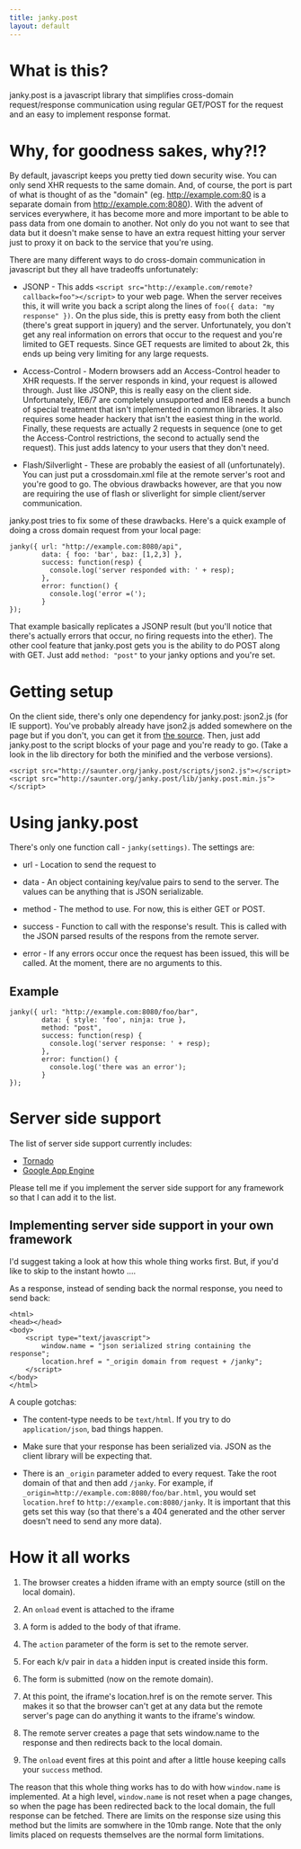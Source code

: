 ```yaml
---
title: janky.post
layout: default
---
```


# What is this?

janky.post is a javascript library that simplifies cross-domain
request/response communication using regular GET/POST for the request and an
easy to implement response format.

# Why, for goodness sakes, why?!?

By default, javascript keeps you pretty tied down security wise. You can only
send XHR requests to the same domain. And, of course, the port is part of what
is thought of as the "domain" (eg. http://example.com:80 is a separate domain
from http://example.com:8080). With the advent of services everywhere, it has
become more and more important to be able to pass data from one domain to
another. Not only do you not want to see that data but it doesn't make sense to
have an extra request hitting your server just to proxy it on back to the
service that you're using.

There are many different ways to do cross-domain communication in javascript
but they all have tradeoffs unfortunately:

- JSONP - This adds `<script src="http://example.com/remote?callback=foo"></script>` to your web
  page. When the server receives this, it will write you back a script along
  the lines of `foo({ data: "my response" })`. On the plus side, this is pretty
  easy from both the client (there's great support in jquery) and the
  server. Unfortunately, you don't get any real information on errors that
  occur to the request and you're limited to GET requests. Since GET requests
  are limited to about 2k, this ends up being very limiting for any large
  requests.

- Access-Control - Modern browsers add an Access-Control header to XHR
  requests. If the server responds in kind, your request is allowed
  through. Just like JSONP, this is really easy on the client
  side. Unfortunately, IE6/7 are completely unsupported and IE8 needs a bunch
  of special treatment that isn't implemented in common libraries. It also
  requires some header hackery that isn't the easiest thing in the
  world. Finally, these requests are actually 2 requests in sequence (one to
  get the Access-Control restrictions, the second to actually send the
  request). This just adds latency to your users that they don't need.

- Flash/Silverlight - These are probably the easiest of all
  (unfortunately). You can just put a crossdomain.xml file at the remote
  server's root and you're good to go. The obvious drawbacks however, are that
  you now are requiring the use of flash or sliverlight for simple
  client/server communication.

janky.post tries to fix some of these drawbacks. Here's a quick example of
doing a cross domain request from your local page:

    janky({ url: "http://example.com:8080/api", 
            data: { foo: 'bar', baz: [1,2,3] }, 
            success: function(resp) {
              console.log('server responded with: ' + resp);
            }, 
            error: function() {
              console.log('error =(');
            }
    });

That example basically replicates a JSONP result (but you'll notice that
there's actually errors that occur, no firing requests into the ether). The
other cool feature that janky.post gets you is the ability to do POST along
with GET. Just add `method: "post"` to your janky options and you're set.

# Getting setup

On the client side, there's only one dependency for janky.post: json2.js (for
IE support). You've probably already have json2.js added somewhere on the page
but if you don't, you can get it from [the
source](http://json.org/json2.js). Then, just add janky.post to the script
blocks of your page and you're ready to go. (Take a look in the lib directory
for both the minified and the verbose versions).


    <script src="http://saunter.org/janky.post/scripts/json2.js"></script>
    <script src="http://saunter.org/janky.post/lib/janky.post.min.js"></script>

# Using janky.post

There's only one function call - `janky(settings)`. The settings are:

- url - Location to send the request to

- data - An object containing key/value pairs to send to the server. The values
  can be anything that is JSON serializable.

- method - The method to use. For now, this is either GET or POST.

- success - Function to call with the response's result. This is called with
  the JSON parsed results of the respons from the remote server.

- error - If any errors occur once the request has been issued, this will be
  called. At the moment, there are no arguments to this.

## Example

    janky({ url: "http://example.com:8080/foo/bar",
            data: { style: 'foo', ninja: true },
            method: "post",
            success: function(resp) {
              console.log('server response: ' + resp);
            },
            error: function() {
              console.log('there was an error');
            }
    });

# Server side support

The list of server side support currently includes:

- [Tornado](https://github.com/pyronicide/janky.post/tree/master/python)
- [Google App Engine](https://github.com/pyronicide/janky.post/tree/master/python)


Please tell me if you implement the server side support for any framework so
that I can add it to the list.

## Implementing server side support in your own framework

I'd suggest taking a look at how this whole thing works first. But, if you'd
like to skip to the instant howto ....

As a response, instead of sending back the normal response, you need to send
back:

    <html>
    <head></head>
    <body>
        <script type="text/javascript">
            window.name = "json serialized string containing the response";
            location.href = "_origin domain from request + /janky";
        </script>
    </body>
    </html>

A couple gotchas:

- The content-type needs to be `text/html`. If you try to do
  `application/json`, bad things happen.

- Make sure that your response has been serialized via. JSON as the client
  library will be expecting that.

- There is an `_origin` parameter added to every request. Take the root domain
  of that and then add `/janky`. For example, if
  `_origin=http://example.com:8080/foo/bar.html`, you would set `location.href`
  to `http://example.com:8080/janky`. It is important that this gets set this
  way (so that there's a 404 generated and the other server doesn't need to
  send any more data).

# How it all works

1. The browser creates a hidden iframe with an empty source (still on the local
   domain).

5. An `onload` event is attached to the iframe

2. A form is added to the body of that iframe.

3. The `action` parameter of the form is set to the remote server.

4. For each k/v pair in `data` a hidden input is created inside this form.

6. The form is submitted (now on the remote domain).

7. At this point, the iframe's location.href is on the remote server. This
   makes it so that the browser can't get at any data but the remote server's
   page can do anything it wants to the iframe's window.

7. The remote server creates a page that sets window.name to the response and
   then redirects back to the local domain.

8. The `onload` event fires at this point and after a little house keeping
   calls your `success` method.

The reason that this whole thing works has to do with how `window.name` is
implemented. At a high level, `window.name` is not reset when a page changes,
so when the page has been redirected back to the local domain, the full
response can be fetched. There are limits on the response size using this
method but the limits are somwhere in the 10mb range. Note that the only limits
placed on requests themselves are the normal form limitations.

